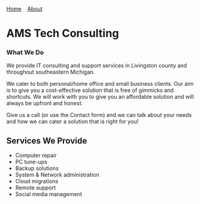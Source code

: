 [Home](/index.md)&nbsp;&nbsp;&nbsp;&nbsp;[About](/about.md)

# AMS Tech Consulting

### What We Do

We provide IT consulting and support services in Livingston county and throughout southeastern Michigan.

We cater to both personal/home office and small business clients. Our aim is to give you a cost-effective solution that is free of gimmicks and shortcuts. We will work with you to give you an affordable solution and will always be upfront and honest.

Give us a call (or use the Contact form) and we can talk about your needs and how we can cater a solution that is right for you!

## Services We Provide

- Computer repair
- PC tune-ups
- Backup solutions
- System & Network administration
- Cloud migrations
- Remote support
- Social media management
